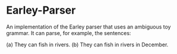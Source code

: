 # Earley-Parser
An implementation of the Earley parser that uses an ambiguous toy grammar. It can parse, for example, the sentences:

(a) They can fish in rivers.
(b) They can fish in rivers in December.
